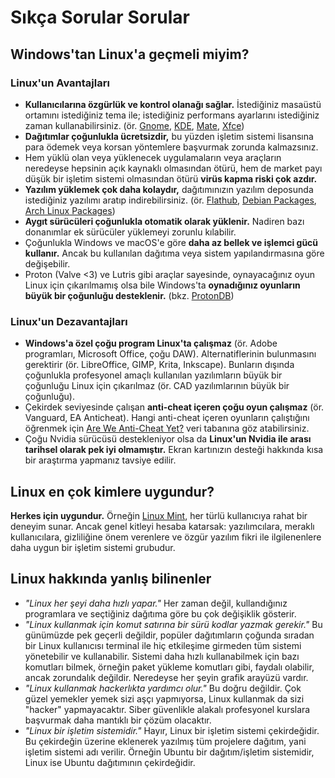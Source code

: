 # Sıkça Sorular Sorular 

## Windows'tan Linux'a geçmeli miyim?

### Linux'un Avantajları

- **Kullanıcılarına özgürlük ve kontrol olanağı sağlar.** İstediğiniz masaüstü ortamını istediğiniz tema ile; istediğiniz performans ayarlarını istediğiniz zaman kullanabilirsiniz. (ör. [Gnome](https://www.gnome.org/), [KDE](https://kde.org/tr/), [Mate](https://mate-desktop.org/), [Xfce](https://www.xfce.org/))
- **Dağıtımlar çoğunlukla ücretsizdir,** bu yüzden işletim sistemi lisansına para ödemek veya korsan yöntemlere başvurmak zorunda kalmazsınız.
- Hem yüklü olan veya yüklenecek uygulamaların veya araçların neredeyse hepsinin açık kaynaklı olmasından ötürü, hem de market payı düşük bir işletim sistemi olmasından ötürü **virüs kapma riski çok azdır.**
- **Yazılım yüklemek çok daha kolaydır,** dağıtımınızın yazılım deposunda istediğiniz yazılımı aratıp indirebilirsiniz. (ör. [Flathub](https://flathub.org/), [Debian Packages](https://www.debian.org/distrib/packages), [Arch Linux Packages](https://archlinux.org/packages/))
- **Aygıt sürücüleri çoğunlukla otomatik olarak yüklenir.** Nadiren bazı donanımlar ek sürücüler yüklemeyi zorunlu kılabilir.
- Çoğunlukla Windows ve macOS'e göre **daha az bellek ve işlemci gücü kullanır.** Ancak bu kullanılan dağıtıma veya sistem yapılandırmasına göre değişebilir.
- Proton (Valve <3) ve Lutris gibi araçlar sayesinde, oynayacağınız oyun Linux için çıkarılmamış olsa bile Windows'ta **oynadığınız oyunların büyük bir çoğunluğu desteklenir.** (bkz. [ProtonDB](https://www.protondb.com/explore))

### Linux'un Dezavantajları

- **Windows'a özel çoğu program Linux'ta çalışmaz** (ör. Adobe programları, Microsoft Office, çoğu DAW). Alternatiflerinin bulunmasını gerektirir (ör. LibreOffice, GIMP, Krita, Inkscape). Bunların dışında çoğunlukla profesyonel amaçlı kullanılan yazılımların büyük bir çoğunluğu Linux için çıkarılmaz (ör. CAD yazılımlarının büyük bir çoğunluğu).
- Çekirdek seviyesinde çalışan **anti-cheat içeren çoğu oyun çalışmaz** (ör. Vanguard, EA Anticheat). Hangi anti-cheat içeren oyunların çalıştığını öğrenmek için [Are We Anti-Cheat Yet?](https://areweanticheatyet.com/) veri tabanına göz atabilirsiniz.
- Çoğu Nvidia sürücüsü destekleniyor olsa da **Linux'un Nvidia ile arası tarihsel olarak pek iyi olmamıştır.** Ekran kartınızın desteği hakkında kısa bir araştırma yapmanız tavsiye edilir.

## Linux en çok kimlere uygundur?

**Herkes için uygundur.** Örneğin [Linux Mint](https://linuxmint.com/), her türlü kullanıcıya rahat bir deneyim sunar. Ancak genel kitleyi hesaba katarsak: yazılımcılara, meraklı kullanıcılara, gizliliğine önem verenlere ve özgür yazılım fikri ile ilgilenenlere daha uygun bir işletim sistemi grubudur.

## Linux hakkında yanlış bilinenler

- _"Linux her şeyi daha hızlı yapar."_ Her zaman değil, kullandığınız programlara ve seçtiğiniz dağıtıma göre bu çok değişiklik gösterir.
- _"Linux kullanmak için komut satırına bir sürü kodlar yazmak gerekir."_ Bu günümüzde pek geçerli değildir, popüler dağıtımların çoğunda sıradan bir Linux kullanıcısı terminal ile hiç etkileşime girmeden tüm sistemi yönetebilir ve kullanabilir. Sistemi daha hızlı kullanabilmek için bazı komutları bilmek, örneğin paket yükleme komutları gibi, faydalı olabilir, ancak zorundalık değildir. Neredeyse her şeyin grafik arayüzü vardır.
- _"Linux kullanmak hackerlıkta yardımcı olur."_ Bu doğru değildir. Çok güzel yemekler yemek sizi aşçı yapmıyorsa, Linux kullanmak da sizi "hacker" yapmayacaktır. Siber güvenlikle alakalı profesyonel kurslara başvurmak daha mantıklı bir çözüm olacaktır.
- _"Linux bir işletim sistemidir."_ Hayır, Linux bir işletim sistemi çekirdeğidir. Bu çekirdeğin üzerine eklenerek yazılmış tüm projelere dağıtım, yani işletim sistemi adı verilir. Örneğin Ubuntu bir dağıtım/işletim sistemidir, Linux ise Ubuntu dağıtımının çekirdeğidir.

